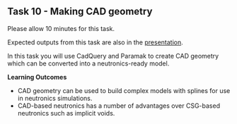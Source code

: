 
## Task 10 - Making CAD geometry

Please allow 10 minutes for this task.

Expected outputs from this task are also in the [presentation](https://slides.com/neutronics_workshop/neutronics_workshop#/11).

In this task you will use CadQuery and Paramak to create CAD geometry which can be converted into a neutronics-ready model.

**Learning Outcomes**

- CAD geometry can be used to build complex models with splines for use in neutronics simulations.
- CAD-based neutronics has a number of advantages over CSG-based neutronics such as implicit voids.
